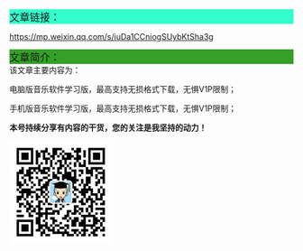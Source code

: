 <div style="background-color:#33ffcc;font-size:18px">文章链接：</div>


<a href="https://mp.weixin.qq.com/s/iuDa1CCniogSUybKtSha3g" target="_blank" >https://mp.weixin.qq.com/s/iuDa1CCniogSUybKtSha3g</a>



<div style="background-color:RGB(52,160,40);font-size:18px">文章简介：</div>
该文章主要内容为：

电脑版音乐软件学习版，最高支持无损格式下载，无惧V1P限制；

手机版音乐软件学习版，最高支持无损格式下载，无惧V1P限制；



**本号持续分享有内容的干货，您的关注是我坚持的动力！**

<img src="./../../../_assets/clip_image002.jpg" alt="img" style="zoom:33%;" />